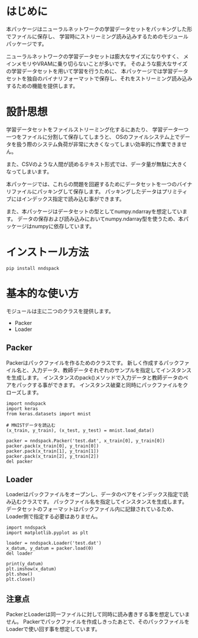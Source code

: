 # はじめに
本パッケージはニューラルネットワークの学習データセットをパッキングした形でファイルに保存し、
学習時にストリーミング読み込みするためのモジュールパッケージです。

ニューラルネットワークの学習データセットは膨大なサイズになりやすく、
メインメモリやVRAMに乗り切らないことが多いです。
そのような膨大なサイズの学習データセットを用いて学習を行うために、
本パッケージでは学習データセットを独自のバイナリフォーマットで保存し、それをストリーミング読み込みするための機能を提供します。

# 設計思想
学習データセットをファイルストリーミング化するにあたり、
学習データ一つ一つをファイルに分割して保存してしまうと、
OSのファイルシステム上でデータを扱う際のシステム負荷が非常に大きくなってしまい効率的に作業できません。

また、CSVのような人間が読めるテキスト形式では、データ量が無駄に大きくなってしまいます。

本パッケージでは、これらの問題を回避するためにデータセットを一つのバイナリファイルにパッキングして保存します。
パッキングしたデータはプリミティブにはインデックス指定で読み込む事ができます。

また、本パッケージはデータセットの型としてnumpy.ndarrayを想定しています。
データの保存および読み込みにおいてnumpy.ndarray型を使うため、本パッケージはnumpyに依存しています。

# インストール方法

```
pip install nndspack
```

# 基本的な使い方

モジュールは主に二つのクラスを提供します。

- Packer
- Loader

## Packer
Packerはパックファイルを作るためのクラスです。
新しく作成するパックファイル名と、入力データ、教師データそれぞれのサンプルを指定してインスタンスを生成します。
インスタンスのpack()メソッドで入力データと教師データのペアをパックする事ができます。
インスタンス破棄と同時にパックファイルをクローズします。

```
import nndspack
import keras
from keras.datasets import mnist

# MNISTデータを読込む
(x_train, y_train), (x_test, y_test) = mnist.load_data()

packer = nndspack.Packer('test.dat', x_train[0], y_train[0])
packer.pack(x_train[0], y_train[0])
packer.pack(x_train[1], y_train[1])
packer.pack(x_train[2], y_train[2])
del packer
```

## Loader
Loaderはパックファイルをオープンし、データのペアをインデックス指定で読み込むクラスです。
パックファイル名を指定してインスタンスを生成します。
データセットのフォーマットはパックファイル内に記録されているため、Loader側で指定する必要はありません。

```
import nndspack
import matplotlib.pyplot as plt

loader = nndspack.Loader('test.dat')
x_datum, y_datum = packer.load(0)
del loader

print(y_datum)
plt.imshow(x_datum)
plt.show()
plt.close()
```

## 注意点
PackerとLoaderは同一ファイルに対して同時に読み書きする事を想定していません。
Packerでパックファイルを作成しきったあとで、そのパックファイルをLoaderで使い回す事を想定しています。

